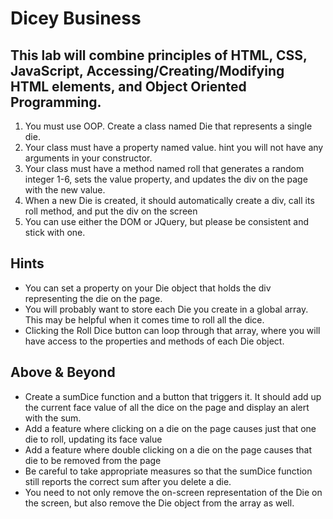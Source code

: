 # Dicey Business

## This lab will combine principles of HTML, CSS, JavaScript, Accessing/Creating/Modifying HTML elements, and Object Oriented Programming.

1. You must use OOP. Create a class named Die that represents a single die.
2. Your class must have a property named value. hint you will not have any arguments in your constructor.
3. Your class must have a method named roll that generates a random integer 1-6, sets the value property, and updates the div on the page with the new value.
4. When a new Die is created, it should automatically create a div, call its roll method, and put the div on the screen
5. You can use either the DOM or JQuery, but please be consistent and stick with one.

## Hints

* You can set a property on your Die object that holds the div representing the die on the page.
* You will probably want to store each Die you create in a global array. This may be helpful when it comes time to roll all the dice.
* Clicking the Roll Dice button can loop through that array, where you will have access to the properties and methods of each Die object.

## Above & Beyond

* Create a sumDice function and a button that triggers it. It should add up the current face value of all the dice on the page and display an alert with the sum.
* Add a feature where clicking on a die on the page causes just that one die to roll, updating its face value
* Add a feature where double clicking on a die on the page causes that die to be removed from the page
* Be careful to take appropriate measures so that the sumDice function still reports the correct sum after you delete a die.
* You need to not only remove the on-screen representation of the Die on the screen, but also remove the Die object from the array as well.
